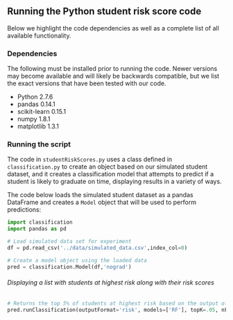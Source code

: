 ## Running the Python student risk score code

Below we highlight the code dependencies as well as a complete list of all available functionality.

### Dependencies

The following must be installed prior to running the code. Newer versions may become available and will likely be backwards compatible, but we list the exact versions that have been tested with our code.

* Python 2.7.6
* pandas 0.14.1
* scikit-learn 0.15.1
* numpy 1.8.1
* matplotlib 1.3.1


### Running the script

The code in `studentRiskScores.py` uses a class defined in `classification.py` to create an object based on our simulated student dataset, and it creates a classification model that attempts to predict if a student is likely to graduate on time, displaying results in a variety of ways.

The code below loads the simulated student dataset as a pandas DataFrame and creates a `Model` object that will be used to perform predictions:

```python
import classification
import pandas as pd

# Load simulated data set for experiment
df = pd.read_csv('../data/simulated_data.csv',index_col=0)

# Create a model object using the loaded data
pred = classification.Model(df,'nograd')
```

###### Displaying a list with students at highest risk along with their risk scores

```python
# Returns the top 5% of students at highest risk based on the output of a RandomForest model using 10-fold cross validation
pred.runClassification(outputFormat='risk', models=['RF'], topK=.05, nFolds=10)
```
